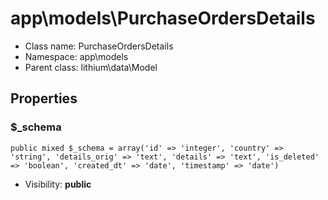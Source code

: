 app\models\PurchaseOrdersDetails
===============






* Class name: PurchaseOrdersDetails
* Namespace: app\models
* Parent class: lithium\data\Model





Properties
----------


### $_schema

    public mixed $_schema = array('id' => 'integer', 'country' => 'string', 'details_orig' => 'text', 'details' => 'text', 'is_deleted' => 'boolean', 'created_dt' => 'date', 'timestamp' => 'date')





* Visibility: **public**




